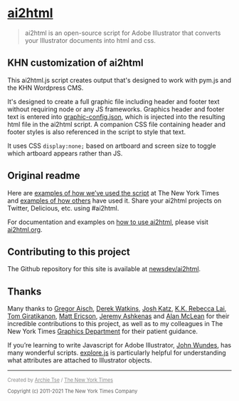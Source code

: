 # [ai2html](http://ai2html.org)

> ai2html is an open-source script for Adobe Illustrator that converts your Illustrator documents into html and css.

## KHN customization of ai2html
This ai2html.js script creates output that's designed to work with pym.js and the KHN Wordpress CMS. 

It's designed to create a full graphic file including header and footer text without requiring node or any JS frameworks. Graphics header and footer text is entered into [graphic-config.json](graphic-config.json), which is injected into the resulting html file in the ai2html script. A companion CSS file containing header and footer styles is also referenced in the script to style that text.

It uses CSS `display:none;` based on artboard and screen size to toggle which artboard appears rather than JS.

## Original readme

Here are [examples of how we’ve used the script](examples/nyt.md) at The New York Times and [examples of how others](examples/others.md) have used it. Share your ai2html projects on Twitter, Delicious, etc. using #ai2html.

For documentation and examples on [how to use ai2html](http://ai2html.org), please visit [ai2html.org](http://ai2html.org).

## Contributing to this project

The Github repository for this site is available at [newsdev/ai2html](https://github.com/newsdev/ai2html).

## Thanks

Many thanks to [Gregor Aisch](https://twitter.com/driven_by_data), [Derek Watkins](https://twitter.com/dwtkns), [Josh Katz](https://twitter.com/jshkatz), [K.K. Rebecca Lai](https://twitter.com/kkrebeccalai), [Tom Giratikanon](https://twitter.com/giratikanon), [Matt Ericson](https://twitter.com/mericson), [Jeremy Ashkenas](https://twitter.com/jashkenas) and [Alan McLean](https://twitter.com/alanmclean) for their incredible contributions to this project, as well as to my colleagues in The New York Times [Graphics Department](https://twitter.com/nytgraphics) for their patient guidance.

If you’re learning to write Javascript for Adobe Illustrator, [John Wundes](http://www.wundes.com/JS4AI/), has many wonderful scripts. [explore.js](http://www.wundes.com/JS4AI/explore.js) is particularly helpful for understanding what attributes are attached to Illustrator objects.

---

<p style="font-size:.8em;opacity:0.5;">Created by <a href="https://twitter.com/archietse">Archie Tse</a> / <a href="https://github.com/newsdev">The New York Times</a></p>

<p style="font-size:.8em;opacity:0.7;">Copyright (c) 2011-2021 The New York Times Company</p>
